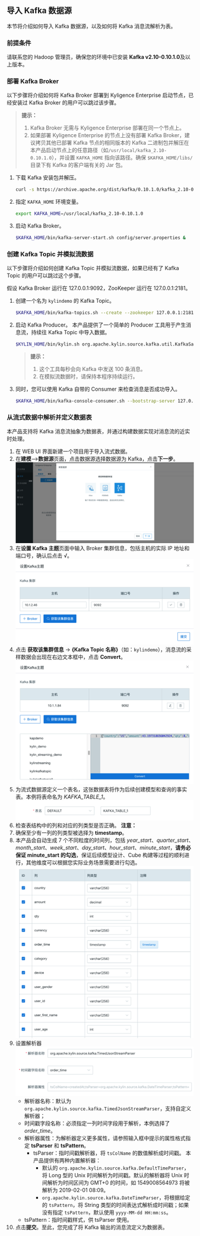 ## 导入 Kafka 数据源

本节将介绍如何导入 Kafka 数据源，以及如何将 Kafka 消息流解析为表。

### 前提条件

请联系您的 Hadoop 管理员，确保您的环境中已安装 **Kafka v2.10-0.10.1.0**及以上版本。

### 部署 Kafka Broker

以下步骤将介绍如何将 Kafka Broker 部署到 Kyligence Enterprise 启动节点，已经安装过 Kafka Broker 的用户可以跳过该步骤。

> **提示：**
> 1. Kafka Broker 无需与 Kyligence Enterprise 部署在同一个节点上。
> 2. 如果部署 Kyligence Enterprise 的节点上没有部署 Kafka Broker，建议拷贝其他已部署 Kafka 节点的相同版本的 Kafka 二进制包并解压在本产品启动节点上的任意路径（如`/usr/local/kafka_2.10-0.10.1.0`），并设置 `KAFKA_HOME` 指向该路径。确保 `$KAFKA_HOME/libs/` 目录下有 Kafka 的客户端有关的 Jar 包。

1. 下载 Kafka 安装包并解压。
   ```sh
   curl -s https://archive.apache.org/dist/kafka/0.10.1.0/kafka_2.10-0.10.1.0.tgz | tar -xz -C /usr/local/
   ```
2. 指定 `KAFKA_HOME` 环境变量。
   ```sh
   export KAFKA_HOME=/usr/local/kafka_2.10-0.10.1.0
   ```
3. 启动 Kafka Broker。
   ```sh
   $KAFKA_HOME/bin/kafka-server-start.sh config/server.properties &
   ```


### 创建 Kafka Topic 并模拟流数据

以下步骤将介绍如何创建 Kafka Topic 并模拟流数据，如果已经有了 Kafka Topic 的用户可以跳过这个步骤。

假设 Kafka Broker 运行在 127.0.0.1:9092，ZooKeeper 运行在 127.0.0.1:2181。

1. 创建一个名为 `kylindemo` 的 Kafka Topic。
   ```sh
   $KAFKA_HOME/bin/kafka-topics.sh --create --zookeeper 127.0.0.1:2181 --replication-factor 1 --partitions 3 --topic kylindemo
   ```

2. 启动 Kafka Producer。
   本产品提供了一个简单的 Producer 工具用于产生消息流，持续往 Kafka Topic 中导入数据。

   ```sh
   $KYLIN_HOME/bin/kylin.sh org.apache.kylin.source.kafka.util.KafkaSampleProducer --topic kylindemo --broker 127.0.0.1:9092
   ```
   > **提示：**
   > 1. 这个工具每秒会向 Kafka 中发送 100 条消息。
   > 2. 在模拟流数据时，请保持本程序持续运行。

3. 同时，您可以使用 Kafka 自带的 Consumer 来检查消息是否成功导入。
   ```sh
   $KAFKA_HOME/bin/kafka-console-consumer.sh --bootstrap-server 127.0.0.1:9092 --topic kylindemo --from-beginning
   ```

### 从流式数据中解析并定义数据表

本产品支持将 Kafka 消息流抽象为数据表，并通过构建数据实现对消息流的近实时处理。

1. 在 WEB UI 界面新建一个项目用于导入流式数据。
2. 在**建模**-->**数据源**页面，点击数据源选择数据源为 Kafka，点击**下一步**。
   ![选择数据源](images/kafka_import.cn.png)
3. 在**设置 Kafka 主题**页面中输入 Broker 集群信息，包括主机的实际 IP 地址和端口号，确认后点击  √。
   ![输入 Broker 集群信息](images/kafka_setting.png)
4. 点击 **获取该集群信息** -> **{Kafka Topic 名称}**（如：`kylindemo`），消息流的采样数据会出现在右边文本框中，点击 **Convert**。
   ![获取 Broker 集群信息](images/kafka_info.png)
5. 为流式数据源定义一个表名，这张数据表将作为后续创建模型和查询的事实表。本例将表命名为 *KAFKA_TABLE_1*。
   ![为流式数据源定义表名](images/kafka_name.png)
6. 检查表结构中的列和对应的列类型是否正确。
  **注意：** 
  1. 确保至少有一列的列类型被选择为 **timestamp**。
  2. 本产品会自动生成 7 个不同粒度的时间列，包括 *year_start*、*quarter_start*、*month_start*、*week_start*、*day_start*、*hour_start*、*minute_start*，**请务必保证 minute_start 的勾选**，保证后续模型设计、Cube 构建等过程的顺利进行，其他维度可以根据您实际业务场景需要进行勾选。
  ![至少一列为 timestamp](images/kafka_check_timestamp.png)
7. 设置解析器
   ![设置解析器](images/kafka_parser.png)
   - 解析器名称：默认为 `org.apache.kylin.source.kafka.TimedJsonStreamParser`，支持自定义解析器；
   - 时间戳字段名称：必须指定一列时间字段用于解析，本例选择了 *order_time*。
   - 解析器属性：为解析器定义更多属性，请参照输入框中提示的属性格式指定 **tsParser** 和 **tsPattern**。
     - tsParser：指时间戳解析器，将 `tsColName` 的数值解析成时间戳。
       本产品提供有两种内置解析器：
       - 默认的 `org.apache.kylin.source.kafka.DefaultTimeParser`，将 Long 型的 Unix 时间解析为时间戳。默认的解析器将 Unix 时间解析为时间区间为 GMT+0 的时间，如 1549008564973 将被解析为 2019-02-01 08:09。
       - `org.apache.kylin.source.kafka.DateTimeParser`，将根据给定的 `tsPattern`，将 String 类型的时间表达式解析成时间戳；如果没有指定 `tsPattern`，默认使用 `yyyy-MM-dd HH:mm:ss`。
   - tsPattern：指时间戳样式，供 tsParser 使用。
8. 点击**提交**。至此，您完成了将 Kafka 输出的消息流定义为数据表。
